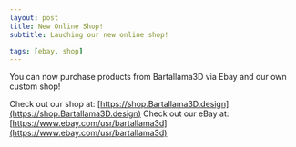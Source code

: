 ```yaml
---
layout: post
title: New Online Shop!
subtitle: Lauching our new online shop!

tags: [ebay, shop]
---
```


You can now purchase products from Bartallama3D via Ebay and our own custom shop!

Check out our shop at: [https://shop.Bartallama3D.design](https://shop.Bartallama3D.design)
Check out our eBay at: [https://www.ebay.com/usr/bartallama3d](https://www.ebay.com/usr/bartallama3d)
